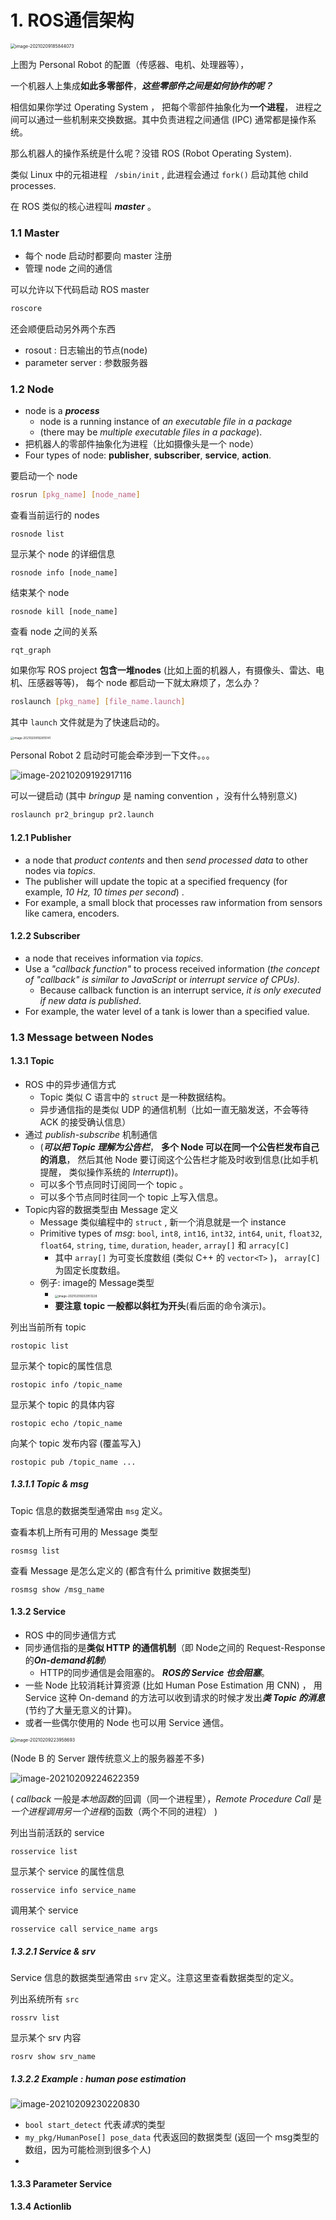 # 1. ROS通信架构

<img src="image-20210209185844073.png" alt="image-20210209185844073" style="zoom:50%;" />

上图为 Personal Robot 的配置（传感器、电机、处理器等）， 

一个机器人上集成**如此多零部件**，***这些零部件之间是如何协作的呢？***

相信如果你学过 Operating System ， 把每个零部件抽象化为**一个进程**， 进程之间可以通过一些机制来交换数据。其中负责进程之间通信 (IPC) 通常都是操作系统。

那么机器人的操作系统是什么呢？没错 ROS (Robot Operating System). 

类似 Linux 中的元祖进程 ` /sbin/init` , 此进程会通过 `fork()` 启动其他 child processes. 

在 ROS 类似的核心进程叫 ***master*** 。



### 1.1 Master

- 每个 node 启动时都要向 master 注册
- 管理 node 之间的通信

可以允许以下代码启动 ROS master 

```bash
roscore
```

还会顺便启动另外两个东西

- rosout : 日志输出的节点(node)
- parameter server : 参数服务器



### 1.2 Node

- node is a ***process***
	- node is a running instance of *an executable file in a package*
	- (there may be *multiple executable files in a package*). 
- 把机器人的零部件抽象化为进程（比如摄像头是一个 node）
- Four types of node: **publisher**, **subscriber**, **service**, **action**. 

要启动一个 node 

```bash
rosrun [pkg_name] [node_name]
```

查看当前运行的 nodes

```
rosnode list
```

显示某个 node 的详细信息

```
rosnode info [node_name]
```

结束某个 node 

```
rosnode kill [node_name]
```

查看 node 之间的关系

```
rqt_graph
```

如果你写 ROS project **包含一堆nodes** (比如上面的机器人，有摄像头、雷达、电机、压感器等等)， 每个 node 都启动一下就太麻烦了，怎么办？

```bash
roslaunch [pkg_name] [file_name.launch]
```

其中 `launch` 文件就是为了快速启动的。

<img src="image-20210209192815141.png" alt="image-20210209192815141" style="zoom: 33%;" />

Personal Robot 2 启动时可能会牵涉到一下文件。。。

![image-20210209192917116](image-20210209192917116.png)

可以一键启动 (其中 *bringup* 是 naming convention ，没有什么特别意义)

```bash
roslaunch pr2_bringup pr2.launch
```





#### 1.2.1 Publisher

- a node that *product contents* and then *send processed data* to other nodes via *topics*. 
- The publisher will update the topic at a specified frequency (for example, *10 Hz, 10 times per second*) . 
- For example, a small block that processes raw information from sensors like camera, encoders. 



#### 1.2.2 Subscriber

- a node that receives information via *topics*.
- Use a *"callback function"* to process received information (*the concept of "callback" is similar to JavaScript* or *interrupt service of CPUs)*.   
	- Because callback function is an interrupt service, *it is only executed if new data is published*. 
- For example, the water level of a tank is lower than a specified value.  





### 1.3 Message between Nodes

#### 1.3.1 Topic

- ROS 中的异步通信方式
	- Topic 类似 C 语言中的 `struct` 是一种数据结构。 
	- 异步通信指的是类似 UDP 的通信机制（比如一直无脑发送，不会等待 ACK 的接受确认信息）
- 通过 *publish-subscribe* 机制通信 
	- (***可以把 Topic 理解为公告栏***， **多个 Node 可以在同一个公告栏发布自己的消息**， 然后其他 Node 要订阅这个公告栏才能及时收到信息(比如手机提醒， 类似操作系统的 *Interrupt*))。  
	- 可以多个节点同时订阅同一个 topic 。
	- 可以多个节点同时往同一个 topic 上写入信息。
- Topic内容的数据类型由 Message 定义
	- Message 类似编程中的 `struct` , 新一个消息就是一个 instance 
	- Primitive types of *msg*: `bool`, `int8`, `int16`, `int32`, `int64`, `unit`, `float32`, `float64`, `string`, `time`, `duration`, `header`, `array[]` 和 `arracy[C]`
		- 其中 `array[]` 为可变长度数组 (类似 C++ 的 `vector<T>` )， `array[C]` 为固定长度数组。
	- 例子: image的 Message类型
		- <img src="image-20210209202951228.png" alt="image-20210209202951228" style="zoom:33%;" />
		- **要注意 topic 一般都以斜杠为开头**(看后面的命令演示)。

列出当前所有 topic 

```
rostopic list 
```

显示某个 topic的属性信息

```
rostopic info /topic_name
```

显示某个 topic 的具体内容

```
rostopic echo /topic_name
```

向某个 topic 发布内容 (覆盖写入)

```
rostopic pub /topic_name ...
```

##### 1.3.1.1 Topic & msg

Topic 信息的数据类型通常由 `msg` 定义。

查看本机上所有可用的 Message 类型

```
rosmsg list
```

查看 Message 是怎么定义的 (都含有什么 primitive 数据类型)

```
rosmsg show /msg_name
```



#### 1.3.2 Service 

- ROS 中的同步通信方式
- 同步通信指的是**类似 HTTP 的通信机制**（即 Node之间的 Request-Response 的***On-demand机制***）
	- HTTP的同步通信是会阻塞的。 ***ROS的 Service 也会阻塞***。
- 一些 Node 比较消耗计算资源 (比如 Human Pose Estimation 用 CNN) ， 用 Service 这种 On-demand 的方法可以收到请求的时候才发出***类 Topic 的消息*** (节约了大量无意义的计算)。
- 或者一些偶尔使用的 Node 也可以用 Service 通信。

<img src="image-20210209223958693.png" alt="image-20210209223958693" style="zoom:50%;" />

(Node B 的 Server 跟传统意义上的服务器差不多)

![image-20210209224622359](image-20210209224622359.png)

( *callback* 一般是*本地函数*的回调（同一个进程里），*Remote Procedure Call* 是*一个进程调用另一个进程*的函数（两个不同的进程） )

列出当前活跃的 service 

```
rosservice list
```

显示某个 service 的属性信息

```
rosservice info service_name
```

调用某个 service 

```
rosservice call service_name args 
```



##### 1.3.2.1 Service & srv

Service 信息的数据类型通常由 `srv` 定义。注意这里查看数据类型的定义。

列出系统所有 `src`

```
rossrv list 
```

显示某个 srv 内容

```
rosrv show srv_name
```

##### 1.3.2.2  Example : human pose estimation 

![image-20210209230220830](image-20210209230220830.png)

- `bool start_detect` 代表*请求*的类型
- `my_pkg/HumanPose[] pose_data` 代表返回的数据类型 (返回一个 msg类型的数组，因为可能检测到很多个人)
- 

  

#### 1.3.3 Parameter Service





#### 1.3.4 Actionlib 


